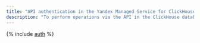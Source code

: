 ```yaml
---
title: "API authentication in the Yandex Managed Service for ClickHouse"
description: "To perform operations via the API in the ClickHouse database management service - Yandex Managed Service for ClickHouse, you need to obtain an IAM token for a service, federated or Yandex account."
---
```


{% include [auth](../../_includes/authentication.md) %}